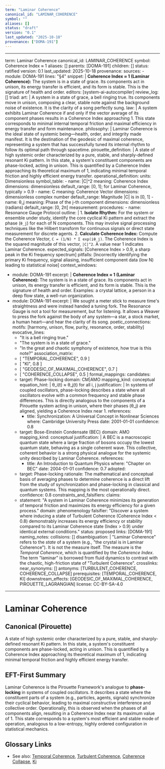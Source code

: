 ```yaml
---
term: "Laminar Coherence"
canonical_id: "LAMINAR_COHERENCE"
symbol: ""
aliases: []
status: "draft"
version: "0.1"
last_updated: "2025-10-18"
provenance: ["DOMA-191"]
---
```


---
term: Laminar Coherence
canonical_id: LAMINAR_COHERENCE
symbol: Coherence Index ≈ 1
aliases: []
parents: [DOMA-191]
children: []
status: ratified
version: 0.1
last_updated: 2025-10-18
provenance:
  sources:
    - module: DOMA-191
      lines: "§4"
      snippet: |
        **Coherence Index ≈ 1 (Laminar Coherence):** The system is in a state of grace. Its components act in unison, its energy transfer is efficient, and its form is stable. This is the signature of health and order.
  editors: [system-ai-autocompiler]
  review_log: []
triad:
  art: |
    A system in a state of grace, a bell ringing true. Its components move in unison, composing a clear, stable note against the background noise of existence. It is the clarity of a song perfectly sung.
  law: |
    A system exhibits Laminar Coherence if and only if the vector average of its component phases results in a Coherence Index approaching 1. This state corresponds to minimal internal temporal friction and maximal efficiency in energy transfer and form maintenance.
  philosophy: |
    Laminar Coherence is the ideal state of systemic being—health, order, and integrity made manifest. It is the destination of the geodesic of maximal coherence, representing a system that has successfully tuned its internal rhythm to follow its optimal path through spacetime.
pirouette_definition: |
  A state of high systemic order characterized by a pure, stable, and sharply-defined resonant Ki pattern. In this state, a system's constituent components are phase-locked, acting in unison. This is quantified by a Coherence Index approaching its theoretical maximum of 1, indicating minimal temporal friction and highly efficient energy transfer.
operational_definition:
  units: Dimensionless
  symbol_table:
    - name: |C|^2
      meaning: Coherence Index
      dimensions: dimensionless
      default_range: [0, 1]; for Laminar Coherence, typically > 0.9
    - name: C
      meaning: Coherence Vector
      dimensions: dimensionless complex number
      default_range: Magnitude |C| is in [0, 1]
    - name: θ_j
      meaning: Phase of the j-th component
      dimensions: dimensionless (radians)
      default_range: [0, 2π]
  measurement:
    procedures:
      - name: Resonance Gauge Protocol
        outline: |
          1.  **Isolate Rhythm:** For the system or ensemble under study, identify the core cyclical Ki pattern and extract the phase (`θ_j`) for each of N components. This may involve signal processing techniques like the Hilbert transform for continuous signals or direct state measurement for discrete agents.
          2.  **Calculate Coherence Index:** Compute the Coherence Vector, `C = (1/N) * Σ exp(iθ_j)`. The Coherence Index is the squared magnitude of this vector, `|C|^2`. A value near 1 indicates Laminar Coherence.
        expected_signals: [Coherence Index > 0.9, a sharp peak in the Ki frequency spectrum]
        pitfalls: [Incorrectly identifying the primary Ki frequency, signal aliasing, insufficient component data (low N) leading to statistical noise]
context_windows:
  - module: DOMA-191
    excerpt: |
      **Coherence Index ≈ 1 (Laminar Coherence):** The system is in a state of grace. Its components act in unison, its energy transfer is efficient, and its form is stable. This is the signature of health and order. Examples: a crystal lattice, a person in a deep flow state, a well-run organization.
  - module: DOMA-191
    excerpt: |
      We sought a meter stick to measure time's straightness and were instead handed a tuning fork. The Resonance Gauge is not a tool for measurement, but for listening. It allows a Weaver to press the fork against the body of any system—a star, a stock market, a human heart—and hear the clarity of its song.
poetic_connections:
  motifs: [harmony, unison, flow, purity, resonance, order, stability]
  evocative_lines:
    - "It is a bell ringing true."
    - "The system is in a state of grace."
    - "In the great and chaotic symphony of existence, how true is this note?"
  association_matrix:
    - [ "TEMPORAL_COHERENCE", 0.9 ]
    - [ "KI", 0.8 ]
    - [ "GEODESIC_OF_MAXIMAL_COHERENCE", 0.7 ]
    - [ "COHERENCE_COLLAPSE", 0.5 ]
formal_mappings:
  candidates:
    - target: Phase-locking
      domain: CM|AMO
      mapping_kind: conceptual
      equation_hint: |
        θ_i(t) ≈ θ_j(t) for all i, j
      justification: |
        In systems of coupled oscillators, phase-locking describes a state where all oscillators evolve with a common frequency and stable phase differences. This is directly analogous to the components of a Pirouette system acting in unison, where their phases (θ_j) are aligned, yielding a Coherence Index near 1.
      references:
        - title: Synchronization: A Universal Concept in Nonlinear Sciences
          where: Cambridge University Press
          date: 2001-01-01
      confidence: 0.8
    - target: Bose-Einstein Condensate (BEC)
      domain: AMO
      mapping_kind: conceptual
      justification: |
        A BEC is a macroscopic quantum state where a large fraction of bosons occupy the lowest quantum state, behaving as a single coherent wave. This collective, coherent behavior is a strong physical analogue for the systemic unity described by Laminar Coherence.
      references:
        - title: An Introduction to Quantum Physics
          where: "Chapter on BEC"
          date: 2004-01-01
      confidence: 0.7
  adopted:
    - target: Phase-locking
      rationale: The mathematical and conceptual basis of averaging phases to determine coherence is a direct lift from the study of synchronization and phase-locking in classical and quantum systems. This mapping is the most operationally direct.
      confidence: 0.8
constraints_and_falsifiers:
  claims:
    - statement: "A system in Laminar Coherence minimizes its generation of temporal friction and maximizes its energy efficiency for a given process."
      domain: phenomenology
      falsifier: "Discover a system where inducing a state of Turbulent Coherence (Coherence Index < 0.8) demonstrably increases its energy efficiency or stability compared to its Laminar Coherence state (Index > 0.9) under identical external conditions."
      status: proposed
      links: [DOMA-191]
naming_notes:
  collisions: []
  disambiguation: |
    "Laminar Coherence" refers to the *state* of a system (e.g., "the crystal is in Laminar Coherence"). It is not the measure itself. The measure is the *Temporal Coherence*, which is quantified by the *Coherence Index*. The term "laminar" is borrowed from fluid dynamics to contrast with the chaotic, high-friction state of "Turbulent Coherence".
crosslinks:
  near_synonyms: []
  antonyms: [TURBULENT_COHERENCE, COHERENCE_COLLAPSE]
  prerequisites: [TEMPORAL_COHERENCE, KI]
  downstream_effects: [GEODESIC_OF_MAXIMAL_COHERENCE, PIROUETTE_LAGRANGIAN]
license: CC-BY-SA-4.0
---

# Laminar Coherence

## Canonical (Pirouette)
A state of high systemic order characterized by a pure, stable, and sharply-defined resonant Ki pattern. In this state, a system's constituent components are phase-locked, acting in unison. This is quantified by a Coherence Index approaching its theoretical maximum of 1, indicating minimal temporal friction and highly efficient energy transfer.

## EFT-First Summary
Laminar Coherence is the Pirouette Framework's analogue to **phase-locking** in systems of coupled oscillators. It describes a state where the constituent parts of a system (e.g., particles, agents, signals) synchronize their cyclical behavior, leading to maximal constructive interference and collective order. Operationally, this is observed when the phases of all components align, resulting in a Coherence Index near its maximum value of 1. This state corresponds to a system's most efficient and stable mode of operation, analogous to a low-entropy, highly ordered configuration in statistical mechanics.

## Glossary Links
- See also: [Temporal Coherence](<#>), [Turbulent Coherence](<#>), [Coherence Collapse](<#>), [Ki](<#>)